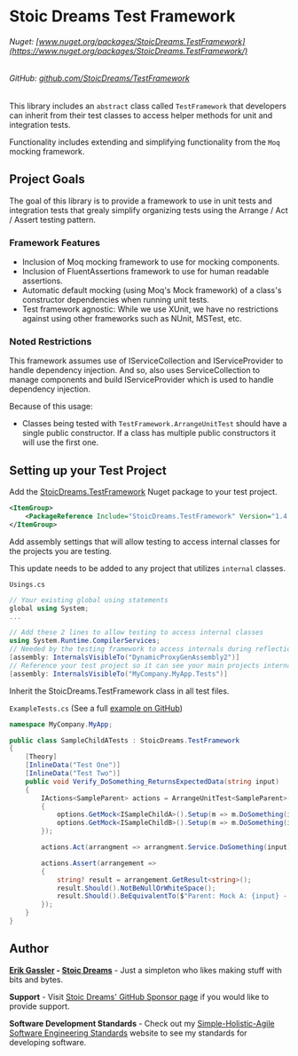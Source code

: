 # Stoic Dreams Test Framework
###### Nuget: [www.nuget.org/packages/StoicDreams.TestFramework](https://www.nuget.org/packages/StoicDreams.TestFramework/)
###### GitHub: [github.com/StoicDreams/TestFramework](https://github.com/StoicDreams/TestFramework)

This library includes an `abstract` class called `TestFramework` that developers can inherit from their test classes to access helper methods for unit and integration tests.

Functionality includes extending and simplifying functionality from the `Moq` mocking framework.

## Project Goals

The goal of this library is to provide a framework to use in unit tests and integration tests that grealy simplify organizing tests using the Arrange / Act / Assert testing pattern.

### Framework Features

- Inclusion of Moq mocking framework to use for mocking components.
- Inclusion of FluentAssertions framework to use for human readable assertions.
- Automatic default mocking (using Moq's Mock framework) of a class's constructor dependencies when running unit tests.
- Test framework agnostic: While we use XUnit, we have no restrictions against using other frameworks such as NUnit, MSTest, etc.

### Noted Restrictions

This framework assumes use of IServiceCollection and IServiceProvider to handle dependency injection. And so, also uses ServiceCollection to manage components and build IServiceProvider which is used to handle dependency injection.

Because of this usage:

- Classes being tested with `TestFramework.ArrangeUnitTest` should have a single public constructor. If a class has multiple public constructors it will use the first one.

## Setting up your Test Project

Add the [StoicDreams.TestFramework](https://www.nuget.org/packages/StoicDreams.TestFramework/) Nuget package to your test project.

```xml
<ItemGroup>
	<PackageReference Include="StoicDreams.TestFramework" Version="1.4.32" />
</ItemGroup>
```

Add assembly settings that will allow testing to access internal classes for the projects you are testing.

This update needs to be added to any project that utilizes `internal` classes.

`Usings.cs`
```csharp
// Your existing global using statements
global using System;
...

// Add these 2 lines to allow testing to access internal classes
using System.Runtime.CompilerServices;
// Needed by the testing framework to access internals during reflection for automated mocking
[assembly: InternalsVisibleTo("DynamicProxyGenAssembly2")]
// Reference your test project so it can see your main projects internals
[assembly: InternalsVisibleTo("MyCompany.MyApp.Tests")]
```

Inherit the StoicDreams.TestFramework class in all test files.

`ExampleTests.cs` (See a full [example on GitHub](https://github.com/StoicDreams/TestFramework/blob/master/StoicDreams.TestFramework.Tests/SampleParentTests.cs))
```csharp
namespace MyCompany.MyApp;

public class SampleChildATests : StoicDreams.TestFramework
{
	[Theory]
	[InlineData("Test One")]
	[InlineData("Test Two")]
	public void Verify_DoSomething_ReturnsExpectedData(string input)
	{
		IActions<SampleParent> actions = ArrangeUnitTest<SampleParent>(options =>
		{
			options.GetMock<ISampleChildA>().Setup(m => m.DoSomething(input)).Returns($"Mock A: {input}");
			options.GetMock<ISampleChildB>().Setup(m => m.DoSomething(input)).Returns($"Mock B: {input}");
		});

		actions.Act(arrangment => arrangment.Service.DoSomething(input));

		actions.Assert(arrangement =>
		{
			string? result = arrangement.GetResult<string>();
			result.Should().NotBeNullOrWhiteSpace();
			result.Should().BeEquivalentTo($"Parent: Mock A: {input} - Mock B: {input}");
		});
	}
}
```

## Author

**[Erik Gassler](https://www.erikgassler.com/home) - [Stoic Dreams](https://www.stoicdreams.com/home)** - Just a simpleton who likes making stuff with bits and bytes.

**Support** - Visit [Stoic Dreams' GitHub Sponsor page](https://github.com/sponsors/StoicDreams) if you would like to provide support.

**Software Development Standards** - Check out my [Simple-Holistic-Agile Software Engineering Standards](https://www.softwarestandards.dev/home) website to see my standards for developing software.
